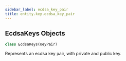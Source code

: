 ```yaml
---
sidebar_label: ecdsa_key_pair
title: entity.key.ecdsa_key_pair
---
```


## EcdsaKeys Objects

```python
class EcdsaKeys(KeyPair)
```

Represents an ecdsa key pair, with private and public key.

